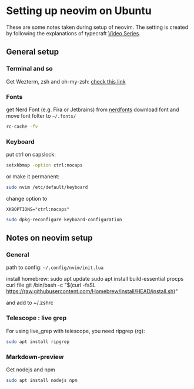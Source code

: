 # Setting up neovim on Ubuntu
These are some notes taken during setup of neovim.
The setting is created by following the explanations of typecraft [Video Series](https://www.youtube.com/watch?v=zHTeCSVAFNY&ab_channel=typecraft).

## General setup
### Terminal and so
Get Wezterm, zsh and oh-my-zsh:
[check this link](https://medium.com/@satriajanaka09/setup-zsh-oh-my-zsh-powerlevel10k-on-ubuntu-20-04-c4a4052508fd)
### Fonts
get Nerd Font (e.g. Fira or Jetbrains) from [nerdfonts](https://www.nerdfonts.com/font-downloads)
download font and move font folter to `~/.fonts/`
```sh
rc-cache -fv
```

### Keyboard
put ctrl on capslock:
```sh
setxkbmap -option ctrl:nocaps
```
or make it permanent:
```sh
sudo nvim /etc/default/keyboard
```
change option to

```
XKBOPTIONS="ctrl:nocaps"
```
```sh
sudo dpkg-reconfigure keyboard-configuration
```

## Notes on neovim setup
### General
path to config: `~/.config/nvim/init.lua`

install homebrew:
sudo apt update
sudo apt install build-essential procps curl file git
/bin/bash -c "$(curl -fsSL https://raw.githubusercontent.com/Homebrew/install/HEAD/install.sh)"

and add to ~/.zshrc   

### Telescope : live grep
For using live_grep with telescope, you need ripgrep (rg):
```sh
sudo apt install ripgrep
```

### Markdown-preview
Get nodejs and npm
```sh
sudo apt install nodejs npm
```






